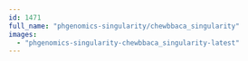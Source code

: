 ```yaml
---
id: 1471
full_name: "phgenomics-singularity/chewbbaca_singularity"
images: 
  - "phgenomics-singularity-chewbbaca_singularity-latest"
---
```

